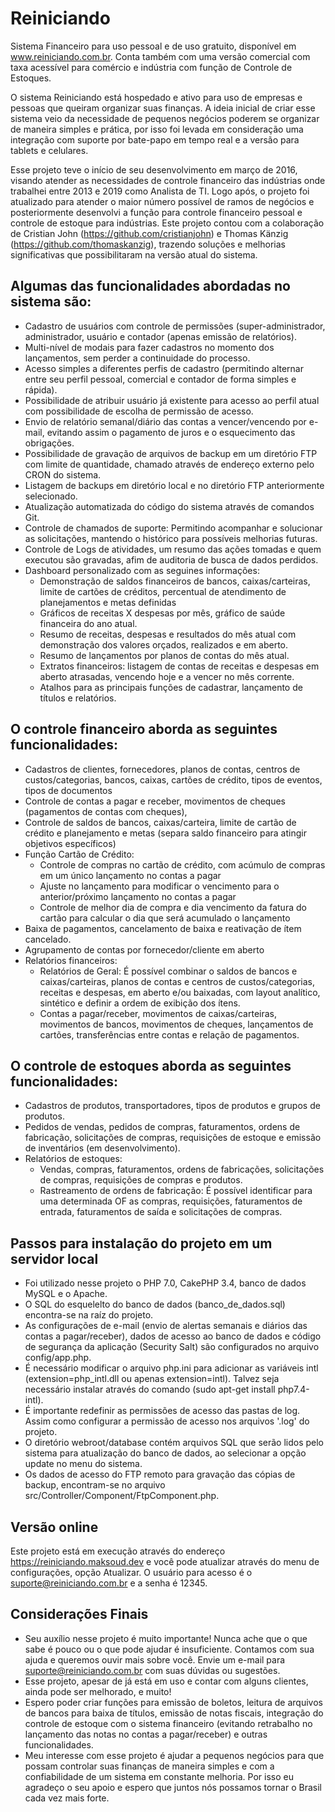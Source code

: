 # Reiniciando

Sistema Financeiro para uso pessoal e de uso gratuito, disponível em www.reiniciando.com.br. Conta também com uma versão comercial com taxa acessível para comércio e indústria com função de Controle de Estoques.

O sistema Reiniciando está hospedado e ativo para uso de empresas e pessoas que queiram organizar suas finanças. A ideia inicial de criar esse sistema veio da necessidade de pequenos negócios poderem se organizar de maneira simples e prática, por isso foi levada em consideração uma integração com suporte por bate-papo em tempo real e a versão para tablets e celulares.

Esse projeto teve o início de seu desenvolvimento em março de 2016, visando atender as necessidades de controle financeiro das indústrias onde trabalhei entre 2013 e 2019 como Analista de TI. Logo após, o projeto foi atualizado para atender o maior número possível de ramos de negócios e posteriormente desenvolvi a função para controle financeiro pessoal e controle de estoque para indústrias. Este projeto contou com a colaboração de Cristian John (https://github.com/cristianjohn) e Thomas Känzig (https://github.com/thomaskanzig), trazendo soluções e melhorias significativas que possibilitaram na versão atual do sistema.


## Algumas das funcionalidades abordadas no sistema são:

 - Cadastro de usuários com controle de permissões (super-administrador, administrador, usuário e contador (apenas emissão de relatórios).
 - Multi-nível de modais para fazer cadastros no momento dos lançamentos, sem perder a continuidade do processo.
 - Acesso simples a diferentes perfis de cadastro (permitindo alternar entre seu perfil pessoal, comercial e contador de forma simples e rápida).
 - Possibilidade de atribuir usuário já existente para acesso ao perfil atual com possibilidade de escolha de permissão de acesso.
 - Envio de relatório semanal/diário das contas a vencer/vencendo por e-mail, evitando assim o pagamento de juros e o esquecimento das obrigações.
 - Possibilidade de gravação de arquivos de backup em um diretório FTP com limite de quantidade, chamado através de endereço externo pelo CRON do sistema.
 - Listagem de backups em diretório local e no diretório FTP anteriormente selecionado.
 - Atualização automatizada do código do sistema através de comandos Git.
 - Controle de chamados de suporte: Permitindo acompanhar e solucionar as solicitações, mantendo o histórico para possíveis melhorias futuras.
 - Controle de Logs de atividades, um resumo das ações tomadas e quem executou são gravadas, afim de auditoria de busca de dados perdidos.
 - Dashboard personalizado com as seguines informações:
   - Demonstração de saldos financeiros de bancos, caixas/carteiras, limite de cartões de créditos, percentual de atendimento de planejamentos e metas definidas
   - Gráficos de receitas X despesas por mês, gráfico de saúde financeira do ano atual.
   - Resumo de receitas, despesas e resultados do mês atual com demonstração dos valores orçados, realizados e em aberto.
   - Resumo de lançamentos por planos de contas do mês atual.
   - Extratos financeiros: listagem de contas de receitas e despesas em aberto atrasadas, vencendo hoje e a vencer no mês corrente.
   - Atalhos para as principais funções de cadastrar, lançamento de títulos e relatórios.
   
   
## O controle financeiro aborda as seguintes funcionalidades:

 - Cadastros de clientes, fornecedores, planos de contas, centros de custos/categorias, bancos, caixas, cartões de crédito, tipos de eventos, tipos de documentos
 - Controle de contas a pagar e receber, movimentos de cheques (pagamentos de contas com cheques),
 - Controle de saldos de bancos, caixas/carteira, limite de cartão de crédito e planejamento e metas (separa saldo financeiro para atingir objetivos específicos)
 - Função Cartão de Crédito:
   - Controle de compras no cartão de crédito, com acúmulo de compras em um único lançamento no contas a pagar
   - Ajuste no lançamento para modificar o vencimento para o anterior/próximo lançamento no contas a pagar
   - Controle de melhor dia de compra e dia vencimento da fatura do cartão para calcular o dia que será acumulado o lançamento
 - Baixa de pagamentos, cancelamento de baixa e reativação de ítem cancelado.
 - Agrupamento de contas por fornecedor/cliente em aberto
 - Relatórios financeiros:
   - Relatórios de Geral: É possível combinar o saldos de bancos e caixas/carteiras, planos de contas e centros de custos/categorias, receitas e despesas, em aberto e/ou baixadas, com layout analítico, sintético e definir a ordem de exibição dos ítens.
   - Contas a pagar/receber, movimentos de caixas/carteiras, movimentos de bancos, movimentos de cheques, lançamentos de cartões, transferências entre contas e relação de pagamentos.


## O controle de estoques aborda as seguintes funcionalidades:

 - Cadastros de produtos, transportadores, tipos de produtos e grupos de produtos.
 - Pedidos de vendas, pedidos de compras, faturamentos, ordens de fabricação, solicitações de compras, requisições de estoque e emissão de inventários (em desenvolvimento).
 - Relatórios de estoques:
   - Vendas, compras, faturamentos, ordens de fabricações, solicitações de compras, requisições de compras e produtos.
   - Rastreamento de ordens de fabricação: É possível identificar para uma determinada OF as compras, requisições, faturamentos de entrada, faturamentos de saída e solicitações de compras.


## Passos para instalação do projeto em um servidor local

 - Foi utilizado nesse projeto o PHP 7.0, CakePHP 3.4, banco de dados MySQL e o Apache.
 - O SQL do esquelelto do banco de dados (banco_de_dados.sql) encontra-se na raíz do projeto.
 - As configurações de e-mail (envio de alertas semanais e diários das contas a pagar/receber), dados de acesso ao banco de dados e código de segurança da aplicação (Security Salt) são configurados no arquivo config/app.php.
 - É necessário modificar o arquivo php.ini para adicionar as variáveis intl (extension=php_intl.dll ou apenas extension=intl). Talvez seja necessário instalar através do comando (sudo apt-get install php7.4-intl).
 - É importante redefinir as permissões de acesso das pastas de log. Assim como configurar a permissão de acesso nos arquivos '.log' do projeto.
 - O diretório webroot/database contém arquivos SQL que serão lidos pelo sistema para atualização do banco de dados, ao selecionar a opção update no menu do sistema.
 - Os dados de acesso do FTP remoto para gravação das cópias de backup, encontram-se no arquivo src/Controller/Component/FtpComponent.php.

## Versão online

 Este projeto está em execução através do endereço https://reiniciando.maksoud.dev e você pode atualizar através do menu de configurações, opção Atualizar. O usuário para acesso é o suporte@reiniciando.com.br e a senha é 12345.

## Considerações Finais

 - Seu auxílio nesse projeto é muito importante! Nunca ache que o que sabe é pouco ou o que pode ajudar é insuficiente. Contamos com sua ajuda e queremos ouvir mais sobre você. Envie um e-mail para suporte@reiniciando.com.br com suas dúvidas ou sugestões.
 - Esse projeto, apesar de já está em uso e contar com alguns clientes, ainda pode ser melhorado, e muito!
 - Espero poder criar funções para emissão de boletos, leitura de arquivos de bancos para baixa de títulos, emissão de notas fiscais, integração do controle de estoque com o sistema financeiro (evitando retrabalho no lançamento das notas no contas a pagar/receber) e outras funcionalidades.
 - Meu interesse com esse projeto é ajudar a pequenos negócios para que possam controlar suas finanças de maneira simples e com a confiabilidade de um sistema em constante melhoria. Por isso eu agradeço o seu apoio e espero que juntos nós possamos tornar o Brasil cada vez mais forte.

